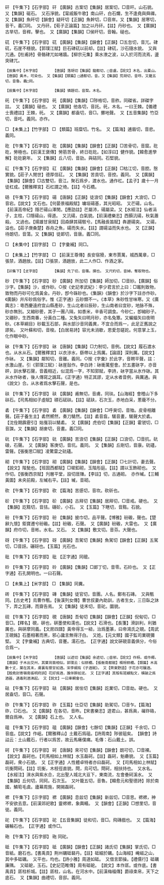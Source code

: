 <!-- { "loadSidebar": true } -->
矸	【午集下】【石字部】	矸	【廣韻】古案切【集韻】居案切，□音旰。山石貌。　又【集韻】硟石。　又石淨貌。【甯戚飯牛歌】南山矸，白石爛，生不逢堯與舜禪。　又【集韻】魚旰切【韻會】疑旰切【正韻】魚幹切，□音岸。又【集韻】居寒切，音干。義□同。　又丹矸。【荀子正論篇】加之以丹矸。【註】丹砂也。　又【廣韻】古旱切，音稈。擊也。　又【廣韻】【集韻】□侯旰切，音翰。磓也。

矹	【午集下】【石字部】	矹	【廣韻】【集韻】【韻會】【正韻】□五忽切，音兀。硉矹，石崖不穩貌。【郭璞江賦】巨石硉矹以前却。【註】硉矹，沙石隨水貌。　又與兀通。【杜甫詩】骨骼硉兀如堵牆。【柳宗元集】乘水潦之波，以入於河而流焉，盪突硉兀。

	【辰集中】【木字部】		【唐韻】落胡切【集韻】龍都切，□音盧。【說文】木名，出橐山。【唐韻】黃木，可染也。　又【集韻】【類篇】□通都切，音。又【集韻】荒胡切，音呼。又籠五切，音魯。義□同。

	【辰集中】【木字部】		【集韻】憐題切，音棃。木名。

矺	【午集下】【石字部】	矺	【廣韻】【集韻】□陟格切，音舴。同磔省。詳磔字註。　又【廣韻】磓也。　又【廣韻】他各切，音託。矺，木名。一曰王棘。【儀禮士喪禮註】王棘，矺。　又【廣韻】都盍切，音□。擲地聲。　又【五音集韻】竹亞切，音吒。義同。亦作。

□	【未集上】【竹字部】	□	【類篇】班糜切。竹名。　又【篇海】逋眉切，音悲。義同。

矻	【午集下】【石字部】	矻	【廣韻】【集韻】【韻會】【正韻】□苦骨切，音窟。矻矻，勞極也。【前漢王褒傳】勞筋苦骨，終日矻矻。【如淳曰】健作貌。【韓愈進學解】矻矻窮年。　又【集韻】丘八切，音劼。與硈同。石堅貌。

矼	【午集下】【石字部】	矼	【廣韻】【集韻】【韻會】【正韻】□枯江切，音腔。慤實貌。【莊子人閒世】德厚信矼。　又【集韻】苦貢切，音控。義同。　又【廣韻】【集韻】【韻會】□古雙切，音江。聚石爲步，渡水也。通作杠。【孟子】歲十一月徒杠成。【爾雅釋宮】石杠謂之徛。【註】今石橋。

砀	【午集下】【石字部】	碭	【唐韻】【正韻】徒浪切【集韻】【韻會】大浪切，□音宕。【說文】文石也。【何晏景福殿賦】墉垣碭基，其光昭昭。　又芒碭，山名。【前漢高帝紀】隱芒碭山澤閒。【應劭註】芒屬沛，碭屬梁。又【水經注】仙者涓子，主柱，□隱碭山，得道。　又沆碭，白氣貌。【前漢禮樂志】西顥沆碭，秋氣蕭殺。　又過也。【揚雄甘泉賦】回猋肆其碭駭兮。【馬融長笛賦】犇遯碭突。　又碭，溢也。【莊子庚桑楚】吞舟之魚，碭而失水。【註】謂碭溢而失水也。　又【正韻】待朗切，音蕩。又【集韻】徒郞切，音唐。義□同。

□	【未集中】【羽字部】	□	【字彙補】同□。

□	【未集上】【竹字部】	□	【前漢王尊傳】長安宿猾，東市賈萬，城西萬章，□張禁，酒趙放。【註】□張禁，酒趙放，此二人作□、作酒之家。

	【卯集下】【攴字部】		【集韻】先了切，音篠。撲也。　又尺約切，音綽。奪取物也。

砂	【午集下】【石字部】	砂	【廣韻】所加切【集韻】師加切，□音紗。【廣韻】俗沙字。【集韻】沙，或作砂。○按《史記孝武紀》：李少君言於上曰：□竈則致物，致物而丹砂可化爲黃金。丹砂，卽今硃砂也。《集韻》《韻會》於沙字下註亦作砂。《廣韻》幷斥砂爲俗字。惟《正字通》云砂類不一。《本草》朱砂性甘味寒。又《廣輿志》：粵西慶遠府宜山縣產砂，生山北者曰辰砂，生山南者曰宜砂，地脉不殊，砂亦無別。又縮砂蔤，其子一團八隔，如黍米，辛香可調食。今砂仁，卽縮砂子。又硼砂，生西南番，分黃白二種。又兔矢曰明月砂，亦名兔簟。又蝙蝠矢曰夜明砂。《本草綱目》砂載玉石部，與水部沙音同義異，不宜合而爲一，此足正舊說之謬矣。　又叶蘇和切，音梭。【白居易詩】容光未消歇，恩愛忽磋跎。何意掌上玉，化作眼中砂。

砅	【午集下】【石字部】	砅	【唐韻】【集韻】□力制切，音例。【說文】履石渡水也。从水从石。【爾雅釋宮】以衣涉水，繇帶以上爲厲。【論語】深則厲。【說文】作砅。　又【集韻】鄰知切，音離。義同。○按《字彙》於此字，音聘平聲，註：水激山崖。引《郭璞江賦》：砅崖鼔作。李白詩：砅衝萬壑會。於五畫砯字，亦音砰，訓水擊石聲，音義相近，似混爲一字，不知郭賦，李詩，砅字當从氷作砯。其从水作砅者，後人傳寫之譌耳。《正字通》特正其謬，定从水者音例，與厲通。與《說文》合。从氷者爲水擊石聲，是也。

砆	【午集下】【石字部】	砆	【廣韻】甫無切，音膚。同玞。【山海經】會稽山下多砆石。【司馬相如子虛賦】碝石碔砆。【註】碔砆，石次玉，赤地白采，蔥蘢不分。

砉	【午集下】【石字部】	砉	【廣韻】【集韻】【韻會】□呼狊切，音殈。皮骨相離聲。【莊子養生主】砉然嚮然，奏刀騞然。【註】砉音翕，騞音畫，騞聲大於砉。【沈佺期霹靂引】始戛羽以騞砉。　又【廣韻】虎伯切【集韻】【正韻】霍虢切，□音謋。又【集韻】胡麥切，音畫。義□同。

砊	【午集下】【石字部】	砊	【廣韻】苦浪切【集韻】【正韻】口浪切，□音抗。砊硠，石聲。　又【廣韻】客庚切，音坑。義同。　又【集韻】丘剛切，音康。砊礚，雷聲。【張衡思□賦】凌驚雷之砊礚。

砌	【午集下】【石字部】	砌	【廣韻】【集韻】【韻會】【正韻】□七計切，妻去聲。【說文】階甃也。【班固西都賦】□墀釦砌，玉階彤庭。【註】謂以玉飾砌也。　又作切。【張衡西京賦】刋層平堂，設切厓隒。【李註】切，古通砌。　亦作墄。【三輔黃圖】未央前殿，左墄右平。【註】墄，音砌。

砍	【午集下】【石字部】	砍	【篇海】苦感切，音坎。砍斫也。

砎	【午集下】【石字部】	砎	【廣韻】古拜切【集韻】居拜切，□音戒。硬也。　又【集韻】訖黠切，音拮。礣砎，小石。　又【玉篇】下瞎切，音黠。石貌。

砏	【午集下】【石字部】	砏	【集韻】披巾切，品平聲。【博雅】砏磤，聲也。【楚辭九懷】鉅寶遷兮砏磤。【註】砏磤，石聲。　又【廣韻】砏磤，大雷也。　又【廣韻】府巾切，音彬。水名。又石。　又【集韻】敷文切。音芬。大聲也。

砑	【午集下】【石字部】	砑	【廣韻】吾駕切【集韻】魚駕切【韻會】【正韻】五駕切，□音訝。碾砑也。【玉篇】光石也。

砒	【午集下】【石字部】	砒	【正字通】同磇。

砱	【午集下】【石字部】	砱	【廣韻】【集韻】□郞丁切，音零。石砱也。　又【正字通】石孔開明也。一曰石聲。

□	【未集上】【米字部】	□	【集韻】同糞。

砖	【午集下】【石字部】	磚	【集韻】徒官切，音團。人名。鄭有石磚。　又與甎同。【古史考】烏曹作甎。【後漢列女傳】曹世叔妻內助訓，古者生女，三日臥之牀下，弄之瓦磚，而齋告焉。　又【集韻】徒禾切，音砣。圜貌。

砚	【午集下】【石字部】	硯	【唐韻】吾甸切【集韻】【韻會】【正韻】倪甸切，□音□。【釋名】硯，硏也，硏墨使和濡也。【說文】石滑也。【長箋】滑訓利，利猶厲也，與硏摩同義。【文房四譜】黃帝得玉一紐，治爲墨篆，曰帝鴻氏之硯。【周武王硯銘】石墨相著而黑，邪心讒言無得汙白。　又姓。【元文類】國子監司業硯彌堅。　又【字彙補】古典切，音蹇。濡石也。　【正字通】說文硏硯音義俱分，今俗合爲一。

	【辰集中】【木字部】		【唐韻】以遮切【集韻】余遮切，□音邪。【說文】作枒。或作椰。【廣韻】子木出交州，其葉背面相似。郭璞云：似栟櫚。【張衡南都賦】楈枒栟櫚。【類篇】木高數十丈，葉在其末，膚裏有漿甘如酒。宋李綱有《子酒賦》。　又【齊東野語】子花亦可釀酒。【殷堯封寄嶺南張明府詩】花好爲酒，誰伴醉如泥。　又【正字通】其殻有斑纈點文，橫破之爲酒器，遇毒則酒沸起。　又【說文】一曰車輞會也。

砝	【午集下】【石字部】	砝	【廣韻】居怯切【集韻】訖業切，□音劫。硬也。　又居盍切，音□。石聲。

砟	【午集下】【石字部】	砟	【玉篇】仕亞切【集韻】助駕切，□音乍。【篇海】砟，□石也。　又【廣韻】在各切，音昨。【宋書樂志】遊君山，甚爲眞，磪砟硌，爾自爲神。　又【廣韻】石上也。　又人名。

砠	【午集下】【石字部】	砠	【廣韻】【韻會】七餘切【集韻】【正韻】千余切，□音疽。【說文】作岨。【爾雅釋山】土戴石爲砠。【詩周南】陟彼砠矣。　【韻會】詩詁云：土山戴石，行者以爲苦，故云馬瘏僕痡。毛傳：石山戴土。誤。

砢	【午集下】【石字部】	砢	【唐韻】來可切【集韻】【韻會】朗可切，□音裸。【說文】磊砢也。【司馬相如上林賦】水玉磊砢。【註】磊砢，魁礨貌。　又【玉篇】磊砢，衆小石貌。　又【正字通】人性體卓特者亦曰磊砢。　又【司馬相如上林賦】坑衡閜砢。【註】坑衡，木枝徑直貌。閜，烏可切。閜砢，相扶持也。　又水名。【水經注】淶水與紫水合，北出聖人城北大亘下，東南流，左會壘砢溪水。　又【集韻】丘何切，同珂。石次玉。　又叶籠五切，音魯。【韓愈元和聖德詩】除於南國，鱗筍毛虡。廬幕周施，開揭磊砢。

禗	【午集下】【示字部】	禗	【廣韻】息兹切【集韻】新兹切，□音思。禗禗，神不安欲去意。【前漢郊祀歌】靈禗禗，象輿轙。　又【韻會】【正韻】□想里切，音徙。義同。

砣	【午集下】【石字部】	砣	【五音集韻】徒和切，音□。飛磚戲也。　又【篇海】碾輪石也。　【正字通】或作□。

砤	【午集下】【石字部】	砤	同砣。

砥	【午集下】【石字部】	砥	【廣韻】【韻會】【正韻】諸氏切【集韻】掌氏切，□音紙。磨石也。【書禹貢】荆州礪砥砮丹。【註】砥細於礪。【山海經】崦嵫之山，其中多砥礪。　又平也，均也。【詩小雅】周道如砥。　又借言節操。【禮儒行】砥礪廉隅。　又砥砨，玉石。【史記范睢傳】周有砥砨。　【說文】本作厎。或作底。【書禹貢】厎柱析城。【註】厎柱，山名。在河水中。【前漢梅福傳】爵祿束帛，天下之底石。　又【集韻】曲禮切，音邸。義同。

